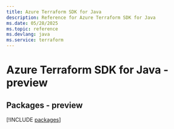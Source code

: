 ```yaml
---
title: Azure Terraform SDK for Java
description: Reference for Azure Terraform SDK for Java
ms.date: 05/28/2025
ms.topic: reference
ms.devlang: java
ms.service: terraform
---
```

# Azure Terraform SDK for Java - preview
## Packages - preview
[!INCLUDE [packages](terraform-index.md)]